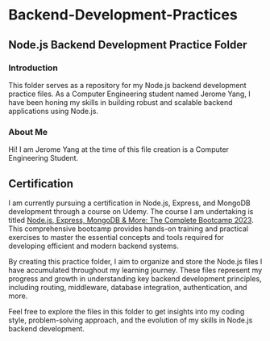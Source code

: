 # Backend-Development-Practices

## Node.js Backend Development Practice Folder

### Introduction

This folder serves as a repository for my Node.js backend development practice files. As a Computer Engineering student named Jerome Yang, I have been honing my skills in building robust and scalable backend applications using Node.js.

### About Me

Hi! I am Jerome Yang at the time of this file creation is a Computer Engineering Student.

## Certification

I am currently pursuing a certification in Node.js, Express, and MongoDB development through a course on Udemy. The course I am undertaking is titled [Node.js, Express, MongoDB & More: The Complete Bootcamp 2023](https://www.udemy.com/course/nodejs-express-mongodb-bootcamp/). This comprehensive bootcamp provides hands-on training and practical exercises to master the essential concepts and tools required for developing efficient and modern backend systems.

By creating this practice folder, I aim to organize and store the Node.js files I have accumulated throughout my learning journey. These files represent my progress and growth in understanding key backend development principles, including routing, middleware, database integration, authentication, and more.

Feel free to explore the files in this folder to get insights into my coding style, problem-solving approach, and the evolution of my skills in Node.js backend development.
